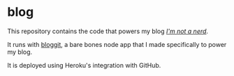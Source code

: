 # blog
This repository contains the code that powers my blog *[I'm not a nerd](imnotanerd.herokuapp.com)*.

It runs with [bloggit](http://github.com/subiabre/bloggit), a bare bones node app that I made specifically to power my blog.

It is deployed using Heroku's integration with GitHub.
